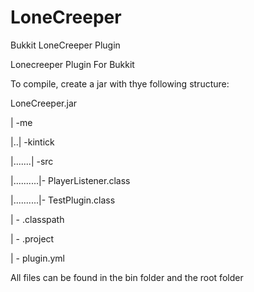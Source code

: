 LoneCreeper
===========

Bukkit LoneCreeper Plugin

Lonecreeper Plugin For Bukkit

To compile, create a jar with thye following structure:

LoneCreeper.jar

  | -me

  |..| -kintick

  |.......| -src

  |..........|- PlayerListener.class

  |..........|- TestPlugin.class

  | - .classpath

  | - .project

  | - plugin.yml

All files can be found in the bin folder and the root folder
